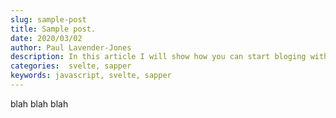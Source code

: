 ```yaml
---
slug: sample-post
title: Sample post.
date: 2020/03/02
author: Paul Lavender-Jones
description: In this article I will show how you can start bloging with svelte and sapper using markdown files
categories:  svelte, sapper
keywords: javascript, svelte, sapper
---
```


blah blah blah